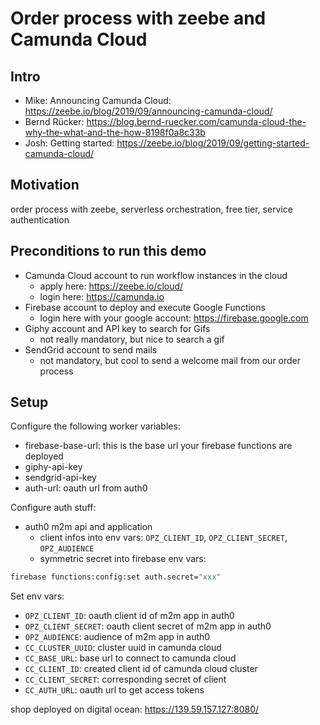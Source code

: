 # Order process with zeebe and Camunda Cloud

## Intro

- Mike: Announcing Camunda Cloud: https://zeebe.io/blog/2019/09/announcing-camunda-cloud/
- Bernd Rücker: https://blog.bernd-ruecker.com/camunda-cloud-the-why-the-what-and-the-how-8198f0a8c33b
- Josh: Getting started: https://zeebe.io/blog/2019/09/getting-started-camunda-cloud/

## Motivation

order process with zeebe, serverless orchestration, free tier, service authentication

## Preconditions to run this demo

- Camunda Cloud account to run workflow instances in the cloud
  - apply here: https://zeebe.io/cloud/
  - login here: https://camunda.io
- Firebase account to deploy and execute Google Functions
  - login here with your google account: https://firebase.google.com
- Giphy account and API key to search for Gifs
  - not really mandatory, but nice to search a gif
- SendGrid account to send mails
  - not mandatory, but cool to send a welcome mail from our order process

## Setup

Configure the following worker variables:

- firebase-base-url: this is the base url your firebase functions are deployed
- giphy-api-key
- sendgrid-api-key
- auth-url: oauth url from auth0

Configure auth stuff:

- auth0 m2m api and application
  - client infos into env vars: `OPZ_CLIENT_ID`, `OPZ_CLIENT_SECRET`, `OPZ_AUDIENCE`
  - symmetric secret into firebase env vars:

```bash
firebase functions:config:set auth.secret="xxx"
```

Set env vars:

- `OPZ_CLIENT_ID`: oauth client id of m2m app in auth0
- `OPZ_CLIENT_SECRET`: oauth client secret of m2m app in auth0
- `OPZ_AUDIENCE`: audience of m2m app in auth0
- `CC_CLUSTER_UUID`: cluster uuid in camunda cloud
- `CC_BASE_URL`: base url to connect to camunda cloud
- `CC_CLIENT_ID`: created client id of camunda cloud cluster
- `CC_CLIENT_SECRET`: corresponding secret of client
- `CC_AUTH_URL`: oauth url to get access tokens

shop deployed on digital ocean: https://139.59.157.127:8080/
